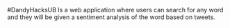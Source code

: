 #DandyHacksUB
Is a web application where users can search for any word and they will be given a sentiment analysis of the word based on tweets.
